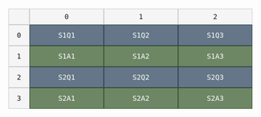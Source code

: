<div style="font-family: monospace; margin: 20px 0;">
  <div style="display: flex;">
    <div style="width: 40px; height: 30px; border: 1px solid #ccc; display: flex; justify-content: center; align-items: center; background: #f5f5f5;">
      <!-- Empty corner cell -->
    </div>
    <div style="display: flex;">
      <div style="width: 146px; height: 30px; border: 1px solid #ccc; display: flex; justify-content: center; align-items: center; background: #f5f5f5;">0</div>
      <div style="width: 146px; height: 30px; border: 1px solid #ccc; display: flex; justify-content: center; align-items: center; background: #f5f5f5;">1</div>
      <div style="width: 146px; height: 30px; border: 1px solid #ccc; display: flex; justify-content: center; align-items: center; background: #f5f5f5;">2</div>
    </div>
  </div>
  
  <div style="display: flex;">
    <div style="width: 40px; height: 40px; border: 1px solid #ccc; display: flex; justify-content: center; align-items: center; background: #f5f5f5;">0</div>
    <div style="display: flex;">
      <div style="width: 146px; height: 40px; border: 1px solid #314354; display: flex; justify-content: center; align-items: center; background: #647687; color: white;">S1Q1</div>
      <div style="width: 146px; height: 40px; border: 1px solid #314354; display: flex; justify-content: center; align-items: center; background: #647687; color: white;">S1Q2</div>
      <div style="width: 146px; height: 40px; border: 1px solid #314354; display: flex; justify-content: center; align-items: center; background: #647687; color: white;">S1Q3</div>
    </div>
  </div>
  
  <div style="display: flex;">
    <div style="width: 40px; height: 40px; border: 1px solid #ccc; display: flex; justify-content: center; align-items: center; background: #f5f5f5;">1</div>
    <div style="display: flex;">
      <div style="width: 146px; height: 40px; border: 1px solid #3A5431; display: flex; justify-content: center; align-items: center; background: #6d8764; color: white;">S1A1</div>
      <div style="width: 146px; height: 40px; border: 1px solid #3A5431; display: flex; justify-content: center; align-items: center; background: #6d8764; color: white;">S1A2</div>
      <div style="width: 146px; height: 40px; border: 1px solid #3A5431; display: flex; justify-content: center; align-items: center; background: #6d8764; color: white;">S1A3</div>
    </div>
  </div>
  
  <div style="display: flex;">
    <div style="width: 40px; height: 40px; border: 1px solid #ccc; display: flex; justify-content: center; align-items: center; background: #f5f5f5;">2</div>
    <div style="display: flex;">
      <div style="width: 146px; height: 40px; border: 1px solid #314354; display: flex; justify-content: center; align-items: center; background: #647687; color: white;">S2Q1</div>
      <div style="width: 146px; height: 40px; border: 1px solid #314354; display: flex; justify-content: center; align-items: center; background: #647687; color: white;">S2Q2</div>
      <div style="width: 146px; height: 40px; border: 1px solid #314354; display: flex; justify-content: center; align-items: center; background: #647687; color: white;">S2Q3</div>
    </div>
  </div>
  
  <div style="display: flex;">
    <div style="width: 40px; height: 40px; border: 1px solid #ccc; display: flex; justify-content: center; align-items: center; background: #f5f5f5;">3</div>
    <div style="display: flex;">
      <div style="width: 146px; height: 40px; border: 1px solid #3A5431; display: flex; justify-content: center; align-items: center; background: #6d8764; color: white;">S2A1</div>
      <div style="width: 146px; height: 40px; border: 1px solid #3A5431; display: flex; justify-content: center; align-items: center; background: #6d8764; color: white;">S2A2</div>
      <div style="width: 146px; height: 40px; border: 1px solid #3A5431; display: flex; justify-content: center; align-items: center; background: #6d8764; color: white;">S2A3</div>
    </div>
  </div>
</div>
